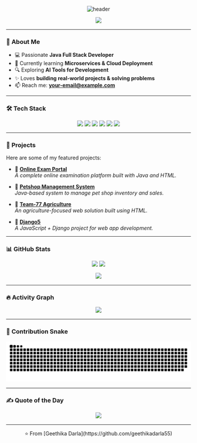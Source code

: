 <!-- Profile Banner -->
<p align="center">
  <img src="https://capsule-render.vercel.app/api?type=waving&color=gradient&height=200&section=header&text=Hi%20👋,%20I'm%20Geethika%20Darla&fontSize=40&fontColor=fff&animation=fadeIn" alt="header"/>
</p>

<!-- Typing Animation -->
<p align="center">
  <img src="https://readme-typing-svg.herokuapp.com?size=24&duration=4000&color=58A6FF&center=true&vCenter=true&width=700&lines=Full+Stack+Developer;Java+%7C+Spring+Boot+%7C+ReactJS;Lifelong+Learner+%26+Problem+Solver" />
</p>

---

### 🚀 **About Me**
- 💻 Passionate **Java Full Stack Developer**  
- 🌱 Currently learning **Microservices & Cloud Deployment**  
- 🔍 Exploring **AI Tools for Development**  
- ✨ Loves **building real-world projects & solving problems**  
- 📫 Reach me: **your-email@example.com**

---

### 🛠 **Tech Stack**
<p align="center">
<img src="https://img.shields.io/badge/Java-ED8B00?style=for-the-badge&logo=openjdk&logoColor=white"/>
<img src="https://img.shields.io/badge/SpringBoot-6DB33F?style=for-the-badge&logo=spring&logoColor=white"/>
<img src="https://img.shields.io/badge/MySQL-4479A1?style=for-the-badge&logo=mysql&logoColor=white"/>
<img src="https://img.shields.io/badge/React-61DAFB?style=for-the-badge&logo=react&logoColor=black"/>
<img src="https://img.shields.io/badge/Bootstrap-563D7C?style=for-the-badge&logo=bootstrap&logoColor=white"/>
<img src="https://img.shields.io/badge/GitHub-181717?style=for-the-badge&logo=github&logoColor=white"/>
</p>

---

### 📂 **Projects**
Here are some of my featured projects:

- 🔗 [**Online Exam Portal**](https://github.com/geethikadarla55/Online_exam_portal)  
  *A complete online examination platform built with Java and HTML.*

- 🔗 [**Petshop Management System**](https://github.com/geethikadarla55/Petshop-Management-system)  
  *Java-based system to manage pet shop inventory and sales.*

- 🔗 [**Team-77 Agriculture**](https://github.com/geethikadarla55/team-77-agriculture)  
  *An agriculture-focused web solution built using HTML.*

- 🔗 [**Django5**](https://github.com/geethikadarla55/django5)  
  *A JavaScript + Django project for web app development.*


---

### 📊 **GitHub Stats**
<p align="center">
<img src="https://github-readme-stats.vercel.app/api?username=geethikadarla55&show_icons=true&theme=tokyonight" height="180"/>
<img src="https://github-readme-streak-stats.herokuapp.com/?user=geethikadarla55&theme=tokyonight" height="180"/>
</p>

<p align="center">
<img src="https://github-readme-stats.vercel.app/api/top-langs/?username=geethikadarla55&layout=compact&theme=tokyonight" height="150"/>
</p>

---

### 🔥 **Activity Graph**
<p align="center">
<img src="https://github-readme-activity-graph.vercel.app/graph?username=geethikadarla55&theme=react-dark"/>
</p>

---

### 🐍 **Contribution Snake**
<p align="center">
  <img src="https://github.com/Platane/snk/raw/output/github-contribution-grid-snake.svg" />
</p>

---

### ✍️ **Quote of the Day**
<p align="center">
  <img src="https://quotes-github-readme.vercel.app/api?type=horizontal&theme=tokyonight"/>
</p>

---

<p align="center">
⭐️ From [Geethika Darla](https://github.com/geethikadarla55)
</p>
